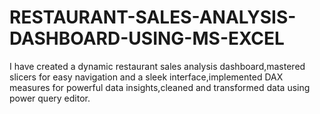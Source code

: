 # RESTAURANT-SALES-ANALYSIS-DASHBOARD-USING-MS-EXCEL
I have created a dynamic restaurant sales analysis dashboard,mastered slicers for easy navigation and a sleek interface,implemented DAX measures for powerful data insights,cleaned and transformed data using power query editor.
